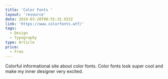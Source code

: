 ```yaml
---
title: 'Color Fonts '
layout: 'resource'
date: 2019-03-20T00:55:15.932Z
link: 'https://www.colorfonts.wtf/'
tags:
  - Design
  - Typography
type: Article
price:
  - Free
---
```

Colorful informational site about color fonts. Color fonts look super cool and make my inner designer very excited.